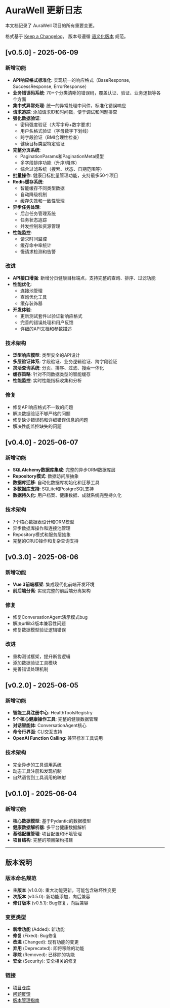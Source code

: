 # AuraWell 更新日志

本文档记录了 AuraWell 项目的所有重要变更。

格式基于 [Keep a Changelog](https://keepachangelog.com/zh-CN/1.0.0/)，
版本号遵循 [语义化版本](https://semver.org/lang/zh-CN/) 规范。

## [v0.5.0] - 2025-06-09

### 新增功能
- **API响应格式标准化**: 实现统一的响应格式（BaseResponse, SuccessResponse, ErrorResponse）
- **业务错误码系统**: 70+个分类清晰的错误码，覆盖认证、验证、业务逻辑等各个方面
- **集中式异常处理**: 统一的异常处理中间件，标准化错误响应
- **请求追踪**: 添加请求ID和时间戳，便于调试和问题排查
- **强化数据验证**: 
  - 密码强度验证（大写字母+数字要求）
  - 用户名格式验证（字母数字下划线）
  - 跨字段验证（BMI合理性检查）
  - 健康目标类型特定验证
- **完整分页系统**: 
  - PaginationParams和PaginationMeta模型
  - 多字段排序功能（升序/降序）
  - 综合过滤系统（搜索、状态、日期范围等）
- **批量操作**: 健康目标批量管理功能，支持最多50个项目
- **Redis缓存系统**: 
  - 智能缓存不同类型数据
  - 自动降级机制
  - 缓存失效和一致性管理
- **异步任务处理**: 
  - 后台任务管理系统
  - 任务状态追踪
  - 并发控制和资源管理
- **性能监控**: 
  - 请求时间监控
  - 缓存命中率统计
  - 慢请求检测和告警

### 改进
- **API接口增强**: 新增分页健康目标端点，支持完整的查询、排序、过滤功能
- **性能优化**: 
  - 连接池管理
  - 查询优化工具
  - 缓存装饰器
- **开发体验**: 
  - 更新测试套件以验证新响应格式
  - 完善的错误处理和用户反馈
  - 详细的API文档和参数描述

### 技术架构
- **泛型响应模型**: 类型安全的API设计
- **多层验证体系**: 字段验证、业务逻辑验证、跨字段验证
- **灵活查询系统**: 分页、排序、过滤、搜索一体化
- **缓存策略**: 针对不同数据类型的智能缓存
- **性能监控**: 实时性能指标收集和分析

### 修复
- 修复API响应格式不一致的问题
- 解决数据验证不够严格的问题
- 修复缺少错误码和详细错误信息的问题
- 解决性能监控缺失的问题

## [v0.4.0] - 2025-06-07

### 新增功能
- **SQLAlchemy数据库集成**: 完整的异步ORM数据库层
- **Repository模式**: 数据访问层抽象
- **数据库迁移**: 自动化数据库初始化和迁移工具
- **多数据库支持**: SQLite和PostgreSQL支持
- **数据持久化**: 用户档案、健康数据、成就系统完整持久化

### 技术架构
- 7个核心数据表设计和ORM模型
- 异步数据库操作和连接池管理
- Repository模式和服务层抽象
- 完整的CRUD操作和复杂查询支持

## [v0.3.0] - 2025-06-06

### 新增功能
- **Vue 3前端框架**: 集成现代化前端开发环境
- **前后端分离**: 实现完整的前后端分离架构

### 修复
- 修复ConversationAgent演示模式bug
- 解决urllib3版本兼容性问题
- 修复数据模型验证逻辑错误

### 改进
- 重构测试框架，提升断言逻辑
- 添加数据验证工具模块
- 完善错误处理机制

## [v0.2.0] - 2025-06-05

### 新增功能
- **智能工具注册中心**: HealthToolsRegistry
- **5个核心健康操作工具**: 完整的健康数据管理
- **对话智能体**: ConversationAgent核心
- **命令行界面**: CLI交互支持
- **OpenAI Function Calling**: 兼容标准工具调用

### 技术架构
- 完全异步的工具调用系统
- 动态工具注册和发现机制
- 自然语言到工具调用的映射

## [v0.1.0] - 2025-06-04

### 新增功能
- **核心数据模型**: 基于Pydantic的数据模型
- **健康数据解析器**: 多平台健康数据解析
- **基础配置管理**: 项目配置和环境管理
- **项目结构**: 完整的项目架构搭建

---

## 版本说明

### 版本命名规范
- **主版本** (v1.0.0): 重大功能更新，可能包含破坏性变更
- **次版本** (v0.5.0): 新功能添加，向后兼容
- **修订版本** (v0.5.1): Bug修复，向后兼容

### 变更类型
- **新增功能** (Added): 新功能
- **修复** (Fixed): Bug修复
- **改进** (Changed): 现有功能的变更
- **弃用** (Deprecated): 即将移除的功能
- **移除** (Removed): 已移除的功能
- **安全** (Security): 安全相关的修复

### 链接
- [项目仓库](https://github.com/PrescottClub/AuraWell_Agent)
- [问题反馈](https://github.com/PrescottClub/AuraWell_Agent/issues)
- [版本管理指南](docs/VERSION_MANAGEMENT.md)
